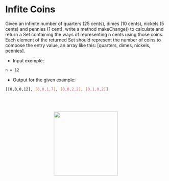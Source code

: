 # Infite Coins

Given an infinite number of quarters (25 cents), dimes (10 cents), nickels (5 cents) and pennies (1 
cent), write a method makeChange() to calculate and return a Set containing the ways of 
representing n cents using those coins. Each element of the returned Set should represent the 
number of coins to compose the entry value, an array like this: [quarters, dimes, 
nickels, pennies].

- Input exemple:
```bash
n = 12
```
- Output for the given example:
```bash
[[0,0,0,12], [0,0,1,7], [0,0,2,2], [0,1,0,2]]
```

<br /><br />

<div align="center">
<img src="https://media.giphy.com/media/1U4S8219ByoGk/giphy.gif" width="200px"/>
</div>
